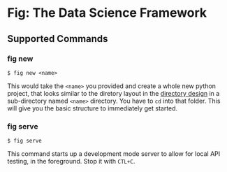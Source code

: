 # Fig: The Data Science Framework

## Supported Commands

### fig new

`$ fig new <name>`

This would take the `<name>` you provided and create a whole new python project, that looks similar to the diretory layout in the [directory design](./directory.md) in a sub-directory named `<name>` directory. You have to `cd` into that folder. This will give you the basic structure to immediately get started.

### fig serve

`$ fig serve`

This command starts up a development mode server to allow for local API testing, in the foreground. Stop it with `CTL+C`.
